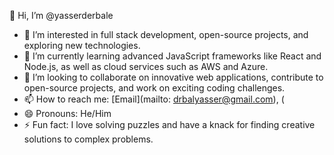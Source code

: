 
👋 Hi, I’m @yasserderbale
- 👀 I’m interested in full stack development, open-source projects, and exploring new technologies.
- 🌱 I’m currently learning advanced JavaScript frameworks like React and Node.js, as well as cloud services such as AWS and Azure.
- 💞️ I’m looking to collaborate on innovative web applications, contribute to open-source projects, and work on exciting coding challenges.
- 📫 How to reach me: [Email](mailto: drbalyasser@gmail.com), (
- 😄 Pronouns: He/Him
- ⚡ Fun fact: I love solving puzzles and have a knack for finding creative solutions to complex problems.


